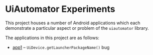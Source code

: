 # UiAutomator Experiments

This project houses a number of Android applications which each demonstrate a particular aspect or problem of the `uiautomator` library.

The applications in this project are as follows:

* [app1](app1) – `UiDevice.getLauncherPackageName()` bug
